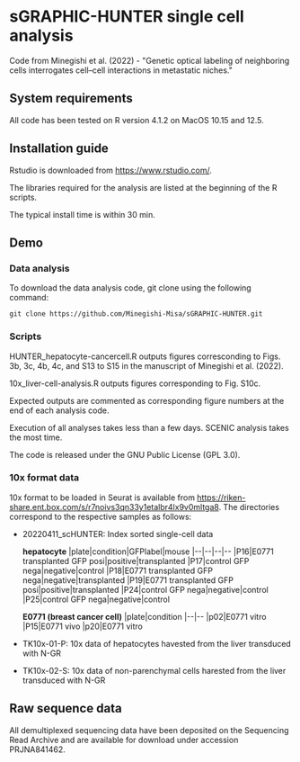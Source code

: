 # sGRAPHIC-HUNTER single cell analysis
Code from Minegishi et al. (2022) - "Genetic optical labeling of neighboring cells interrogates cell–cell interactions in metastatic niches." 


## System requirements
All code has been tested on R version 4.1.2 on MacOS 10.15 and 12.5. 


## Installation guide
Rstudio is downloaded from https://www.rstudio.com/. 

The libraries required for the analysis are listed at the beginning of the R scripts. 

The typical install time is within 30 min. 


## Demo

###  Data analysis 
To download the data analysis code, git clone using the following command: 

    git clone https://github.com/Minegishi-Misa/sGRAPHIC-HUNTER.git


### Scripts 

HUNTER_hepatocyte-cancercell.R outputs figures corresconding to Figs. 3b, 3c, 4b, 4c, and S13 to S15 in the manuscript of Minegishi et al. (2022).

10x_liver-cell-analysis.R outputs figures corresponding to Fig. S10c. 

Expected outputs are commented as corresponding figure numbers at the end of each analysis code. 

Execution of all analyses takes less than a few days. 
SCENIC analysis takes the most time.

The code is released under the GNU Public License (GPL 3.0).

### 10x format data

10x format to be loaded in Seurat is available from https://riken-share.ent.box.com/s/r7noivs3qn33y1etalbr4lx9v0mltga8. 
The directories correspond to the respective samples as follows:

- 20220411_scHUNTER: Index sorted single-cell data 

    **hepatocyte**
    |plate|condition|GFPlabel|mouse
    |--|--|--|--
    |P16|E0771 transplanted GFP posi|positive|transplanted
    |P17|control GFP nega|negative|control
    |P18|E0771 transplanted GFP nega|negative|transplanted
    |P19|E0771 transplanted GFP posi|positive|transplanted
    |P24|control GFP nega|negative|control
    |P25|control GFP nega|negative|control


    **E0771 (breast cancer cell)**
    |plate|condition
    |--|--
    |p02|E0771 vitro
    |P15|E0771 vivo
    |p20|E0771 vitro

- TK10x-01-P: 10x data of hepatocytes havested from the liver transduced with N-GR

- TK10x-02-S: 10x data of non-parenchymal cells harested from the liver transduced with N-GR


## Raw sequence data
 All demultiplexed sequencing data have been deposited on the Sequencing Read Archive and are available for download under accession PRJNA841462.





